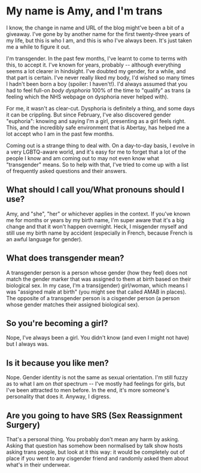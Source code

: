 My name is Amy, and I'm trans
=============================


I know, the change in name and URL of the blog might've been a bit of a giveaway. I've gone by by another name for the first twenty-three years of my life, but this is who I am, and this is who I've always been. It's just taken me a while to figure it out.

I'm transgender. In the past few months, I've learnt to come to terms with this, to accept it. I've known for years, probably -- although everything seems a lot clearer in hindsight. I've doubted my gender, for a while, and that part is certain. I've never really liked my body, I'd wished so many times I hadn't been born a boy (spoiler: I haven't!). I'd always assumed that you had to feel full-on _body dysphoria_ 100% of the time to "qualify" as trans (a feeling which the NHS webpage on dysphoria never helped with).

For me, it wasn't as clear-cut. Dysphoria is definitely a thing, and some days it can be crippling. But since February, I've also discovered gender "euphoria": knowing and saying I'm a girl, presenting as a girl feels right. This, and the incredibly safe environment that is Abertay, has helped me a lot accept who I am in the past few months.

Coming out is a strange thing to deal with. On a day-to-day basis, I evolve in a very LGBTQ-aware world, and it's easy for me to forget that a lot of the people I know and am coming out to may not even know what "transgender" means. So to help with that, I've tried to come up with a list of frequently asked questions and their answers.

## What should I call you/What pronouns should I use?

Amy, and "she", "her" or whichever applies in the context. If you've known me for months or years by my birth name, I'm super aware that it's a big change and that it won't happen overnight. Heck, I misgender myself and still use my birth name by accident (especially in French, because French is an awful language for gender).

## What does transgender mean?

A transgender person is a person whose gender (how they feel) does not match the gender marker that was assigned to them at birth based on their biological sex. In my case, I'm a trans(gender) girl/woman, which means I was "assigned male at birth" (you might see that called AMAB in places). The opposite of a transgender person is a cisgender person (a person whose gender matches their assigned biological sex).

## So you're becoming a girl?

Nope, I've always been a girl. You didn't know (and even I might not have) but I always was.

## Is it because you like men?

Nope. Gender identity is not the same as sexual orientation. I'm still fuzzy as to what I am on _that_ spectrum -- I've mostly had feelings for girls, but I've been attracted to men before. In the end, it's more someone's personality that does it. Anyway, I digress.

## Are you going to have SRS (Sex Reassignment Surgery)

That's a personal thing. You probably don't mean any harm by asking. Asking that question has somehow been normalised by talk show hosts asking trans people, but look at it this way: it would be completely out of place if you went to any cisgender friend and randomly asked them about what's in their underwear.
